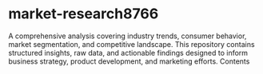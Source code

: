 # market-research8766
A comprehensive analysis covering industry trends, consumer behavior, market segmentation, and competitive landscape. This repository contains structured insights, raw data, and actionable findings designed to inform business strategy, product development, and marketing efforts.  Contents

